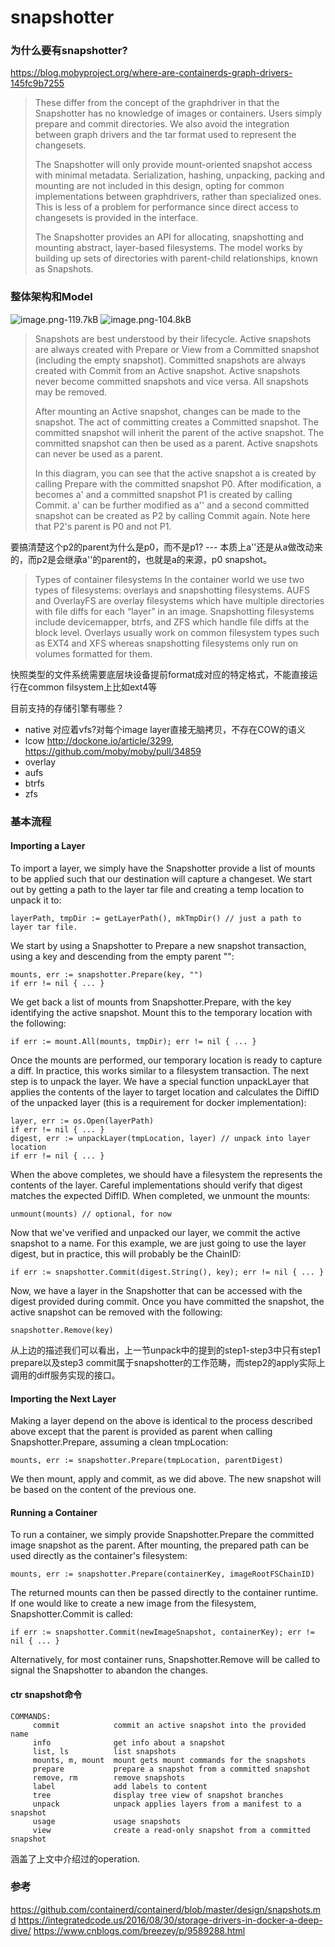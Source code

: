 # snapshotter

### 为什么要有snapshotter?
https://blog.mobyproject.org/where-are-containerds-graph-drivers-145fc9b7255

> These differ from the concept of the graphdriver in that the
> Snapshotter has no knowledge of images or containers. Users simply
> prepare and commit directories. We also avoid the integration between
> graph drivers and the tar format used to represent the changesets.
> 
> The Snapshotter will only provide mount-oriented snapshot access with
> minimal metadata. Serialization, hashing, unpacking, packing and
> mounting are not included in this design, opting for common
> implementations between graphdrivers, rather than specialized ones.
> This is less of a problem for performance since direct access to
> changesets is provided in the interface.
> 
> The Snapshotter provides an API for allocating, snapshotting and
> mounting abstract, layer-based filesystems. The model works by
> building up sets of directories with parent-child relationships, known
> as Snapshots.

### 整体架构和Model

![image.png-119.7kB][1]
![image.png-104.8kB][2]

> Snapshots are best understood by their lifecycle. Active snapshots are
> always created with Prepare or View from a Committed snapshot
> (including the empty snapshot). Committed snapshots are always created
> with Commit from an Active snapshot. Active snapshots never become
> committed snapshots and vice versa. All snapshots may be removed.
> 
> After mounting an Active snapshot, changes can be made to the
> snapshot. The act of committing creates a Committed snapshot. The
> committed snapshot will inherit the parent of the active snapshot. The
> committed snapshot can then be used as a parent. Active snapshots can
> never be used as a parent.
> 
> In this diagram, you can see that the active snapshot a is created by
> calling Prepare with the committed snapshot P0. After modification, a
> becomes a' and a committed snapshot P1 is created by calling Commit.
> a' can be further modified as a'' and a second committed snapshot can
> be created as P2 by calling Commit again. Note here that P2's parent
> is P0 and not P1.

要搞清楚这个p2的parent为什么是p0，而不是p1? 
--- 本质上a''还是从a做改动来的，而p2是会继承a''的parent的，也就是a的来源，p0 snapshot。

> Types of container filesystems In the container world we use two types
> of filesystems: overlays and snapshotting filesystems. AUFS and
> OverlayFS are overlay filesystems which have multiple directories with
> file diffs for each “layer” in an image. Snapshotting filesystems
> include devicemapper, btrfs, and ZFS which handle file diffs at the
> block level. Overlays usually work on common filesystem types such as
> EXT4 and XFS whereas snapshotting filesystems only run on volumes
> formatted for them.

快照类型的文件系统需要底层块设备提前format成对应的特定格式，不能直接运行在common filsystem上比如ext4等

目前支持的存储引擎有哪些？

* native 对应着vfs?对每个image layer直接无脑拷贝，不存在COW的语义
* lcow http://dockone.io/article/3299, https://github.com/moby/moby/pull/34859
* overlay
* aufs
* btrfs
* zfs

### 基本流程

#### Importing a Layer
To import a layer, we simply have the Snapshotter provide a list of mounts to be applied such that our destination will capture a changeset. We start out by getting a path to the layer tar file and creating a temp location to unpack it to:

    layerPath, tmpDir := getLayerPath(), mkTmpDir() // just a path to layer tar file.

We start by using a Snapshotter to Prepare a new snapshot transaction, using a key and descending from the empty parent "":

    mounts, err := snapshotter.Prepare(key, "")
    if err != nil { ... }

We get back a list of mounts from Snapshotter.Prepare, with the key identifying the active snapshot. Mount this to the temporary location with the following:

    if err := mount.All(mounts, tmpDir); err != nil { ... }

Once the mounts are performed, our temporary location is ready to capture a diff. In practice, this works similar to a filesystem transaction. The next step is to unpack the layer. We have a special function unpackLayer that applies the contents of the layer to target location and calculates the DiffID of the unpacked layer (this is a requirement for docker implementation):

    layer, err := os.Open(layerPath)
    if err != nil { ... }
    digest, err := unpackLayer(tmpLocation, layer) // unpack into layer location
    if err != nil { ... }

When the above completes, we should have a filesystem the represents the contents of the layer. Careful implementations should verify that digest matches the expected DiffID. When completed, we unmount the mounts:

    unmount(mounts) // optional, for now

Now that we've verified and unpacked our layer, we commit the active snapshot to a name. For this example, we are just going to use the layer digest, but in practice, this will probably be the ChainID:

    if err := snapshotter.Commit(digest.String(), key); err != nil { ... }

Now, we have a layer in the Snapshotter that can be accessed with the digest provided during commit. Once you have committed the snapshot, the active snapshot can be removed with the following:

    snapshotter.Remove(key)
    
从上边的描述我们可以看出，上一节unpack中的提到的step1-step3中只有step1 prepare以及step3 commit属于snapshotter的工作范畴，而step2的apply实际上调用的diff服务实现的接口。

#### Importing the Next Layer
Making a layer depend on the above is identical to the process described above except that the parent is provided as parent when calling Snapshotter.Prepare, assuming a clean tmpLocation:

    mounts, err := snapshotter.Prepare(tmpLocation, parentDigest)

We then mount, apply and commit, as we did above. The new snapshot will be based on the content of the previous one.

#### Running a Container
To run a container, we simply provide Snapshotter.Prepare the committed image snapshot as the parent. After mounting, the prepared path can be used directly as the container's filesystem:

    mounts, err := snapshotter.Prepare(containerKey, imageRootFSChainID)

The returned mounts can then be passed directly to the container runtime. If one would like to create a new image from the filesystem, Snapshotter.Commit is called:

    if err := snapshotter.Commit(newImageSnapshot, containerKey); err != nil { ... }

Alternatively, for most container runs, Snapshotter.Remove will be called to signal the Snapshotter to abandon the changes.

#### ctr snapshot命令

    COMMANDS:
         commit            commit an active snapshot into the provided name
         info              get info about a snapshot
         list, ls          list snapshots
         mounts, m, mount  mount gets mount commands for the snapshots
         prepare           prepare a snapshot from a committed snapshot
         remove, rm        remove snapshots
         label             add labels to content
         tree              display tree view of snapshot branches
         unpack            unpack applies layers from a manifest to a snapshot
         usage             usage snapshots
         view              create a read-only snapshot from a committed snapshot

涵盖了上文中介绍过的operation.

### 参考
https://github.com/containerd/containerd/blob/master/design/snapshots.md
https://integratedcode.us/2016/08/30/storage-drivers-in-docker-a-deep-dive/
https://www.cnblogs.com/breezey/p/9589288.html

  [1]: http://static.zybuluo.com/myecho/yo7ugmvzsg9fauj7b5nqv7x6/image.png
  [2]: http://static.zybuluo.com/myecho/qkfamwyg8x3f3vb2ylctkyqg/image.png

